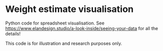 # Weight estimate visualisation
Python code for spreadsheet visualisation.
See https://www.elandesign.studio/a-look-inside/seeing-your-data for all the details!

This code is for illustration and research purposes only.
